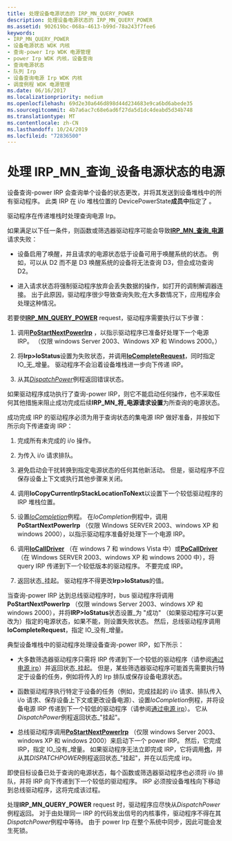 ```yaml
---
title: 处理设备电源状态的 IRP_MN_QUERY_POWER
description: 处理设备电源状态的 IRP_MN_QUERY_POWER
ms.assetid: 902619bc-068a-4613-b99d-78a243f7fee6
keywords:
- IRP_MN_QUERY_POWER
- 设备电源状态 WDK 内核
- 查询-power Irp WDK 电源管理
- power Irp WDK 内核，设备查询
- 查询电源状态
- 队列 Irp
- 设备查询电源 Irp WDK 内核
- 调度例程 WDK 电源管理
ms.date: 06/16/2017
ms.localizationpriority: medium
ms.openlocfilehash: 69d2e30a646d898d44d234683e9ca6bd6abede35
ms.sourcegitcommit: 4b7a6ac7c68e6ad6f27da5d1dc4deabd5d34b748
ms.translationtype: MT
ms.contentlocale: zh-CN
ms.lasthandoff: 10/24/2019
ms.locfileid: "72836500"
---
```

# <a name="handling-irp_mn_query_power-for-device-power-states"></a>处理 IRP\_MN\_查询\_设备电源状态的电源





设备查询-power IRP 会查询单个设备的状态更改，并将其发送到设备堆栈中的所有驱动程序。 此类 IRP 在 i/o 堆栈位置的 DevicePowerState**成员中**指定了 。

驱动程序在传递堆栈时处理查询电源 Irp。

如果满足以下任一条件，则函数或筛选器驱动程序可能会导致[**IRP\_MN\_查询\_电源**](https://docs.microsoft.com/windows-hardware/drivers/kernel/irp-mn-query-power)请求失败：

-   设备启用了唤醒，并且请求的电源状态低于设备可用于唤醒系统的状态。 例如，可以从 D2 而不是 D3 唤醒系统的设备将无法查询 D3，但会成功查询 D2。

-   进入请求状态将强制驱动程序放弃会丢失数据的操作，如打开的调制解调器连接。 出于此原因，驱动程序很少导致查询失败;在大多数情况下，应用程序会处理这种情况。

若要使[**IRP\_MN\_QUERY\_POWER**](https://docs.microsoft.com/windows-hardware/drivers/kernel/irp-mn-query-power) request，驱动程序需要执行以下步骤：

1.  调用[**PoStartNextPowerIrp**](https://docs.microsoft.com/windows-hardware/drivers/ddi/ntifs/nf-ntifs-postartnextpowerirp) ，以指示驱动程序已准备好处理下一个电源 IRP。 （仅限 windows Server 2003、Windows XP 和 Windows 2000。）

2.  将**Irp&gt;IoStatus**设置为失败状态，并调用[**IoCompleteRequest**](https://docs.microsoft.com/windows-hardware/drivers/ddi/wdm/nf-wdm-iocompleterequest)，同时指定 IO\_无\_增量。 驱动程序不会沿着设备堆栈进一步向下传递 IRP。

3.  从其[*DispatchPower*](https://docs.microsoft.com/windows-hardware/drivers/ddi/wdm/nc-wdm-driver_dispatch)例程返回错误状态。

如果驱动程序成功执行了查询-power IRP，则它不能启动任何操作，也不采取任何其他措施来阻止成功完成后续**IRP\_MN\_将\_电源请求设置**为所查询的电源状态。

成功完成 IRP 的驱动程序必须为用于查询状态的集电源 IRP 做好准备，并按如下所示向下传递查询 IRP：

1.  完成所有未完成的 i/o 操作。

2.  为传入 i/o 请求排队。

3.  避免启动会干扰转换到指定电源状态的任何其他新活动。 但是，驱动程序不应保存设备上下文或执行其他步骤来关闭。

4.  调用**IoCopyCurrentIrpStackLocationToNext**以设置下一个较低驱动程序的 IRP 堆栈位置。

5.  设置[*IoCompletion*](https://docs.microsoft.com/windows-hardware/drivers/ddi/wdm/nc-wdm-io_completion_routine)例程。 在*IoCompletion*例程中，调用**PoStartNextPowerIrp** （仅限 Windows SERVER 2003、windows XP 和 windows 2000），以指示驱动程序准备好处理下一个电源 IRP。

6.  调用[**IoCallDriver**](https://docs.microsoft.com/windows-hardware/drivers/ddi/wdm/nf-wdm-iocalldriver) （在 windows 7 和 windows Vista 中）或[**PoCallDriver**](https://docs.microsoft.com/windows-hardware/drivers/ddi/ntifs/nf-ntifs-pocalldriver) （在 Windows SERVER 2003、windows XP 和 windows 2000 中），将 query IRP 传递到下一个较低版本的驱动程序。 不要完成 IRP。

7.  返回状态\_挂起。 驱动程序不得更改**Irp&gt;IoStatus**的值。

当查询-power IRP 达到总线驱动程序时，bus 驱动程序将调用**PoStartNextPowerIrp** （仅限 windows Server 2003、windows XP 和 windows 2000），并将**IRP&gt;IoStatus**状态设置\_为 "成功" （如果驱动程序可以更改为）指定的电源状态，如果不能，则设置失败状态。 然后，总线驱动程序调用**IoCompleteRequest**，指定 IO\_没有\_增量。

典型设备堆栈中的驱动程序处理设备查询-power IRP，如下所示：

-   大多数筛选器驱动程序只需将 IRP 传递到下一个较低的驱动程序（请参阅[通过电源 irp](passing-power-irps.md)）并返回状态\_挂起。 但是，某些筛选器驱动程序可能首先需要执行特定于设备的任务，例如将传入的 Irp 排队或保存设备电源状态。

-   函数驱动程序执行特定于设备的任务（例如，完成挂起的 i/o 请求、排队传入 i/o 请求、保存设备上下文或更改设备电源）、设置*IoCompletion*例程，并将设备电源 IRP 传递到下一个较低的驱动程序（请参阅[通过电源 irp](passing-power-irps.md)）。 它从*DispatchPower*例程返回状态\_"挂起"。

-   总线驱动程序调用[**PoStartNextPowerIrp**](https://docs.microsoft.com/windows-hardware/drivers/ddi/ntifs/nf-ntifs-postartnextpowerirp) （仅限 windows Server 2003、windows XP 和 windows 2000）来启动下一个 power IRP。 然后，它完成 IRP，指定 IO\_没有\_增量。 如果驱动程序无法立即完成 IRP，它将调用[**也**](https://docs.microsoft.com/windows-hardware/drivers/ddi/wdm/nf-wdm-iomarkirppending)，并从其*DISPATCHPOWER*例程返回状态\_"挂起"，并在以后完成 irp。

即使目标设备已处于查询的电源状态，每个函数或筛选器驱动程序也必须将 i/o 排队，并将 IRP 向下传递到下一个较低的驱动程序。 IRP 必须按设备堆栈向下移动到总线驱动程序，这将完成该过程。

处理**IRP\_MN\_QUERY\_POWER** request 时，驱动程序应尽快从*DispatchPower*例程返回。 对于由处理同一 IRP 的代码发出信号的内核事件，驱动程序不得在其*DispatchPower*例程中等待。 由于 power Irp 在整个系统中同步，因此可能会发生死锁。

 

 




